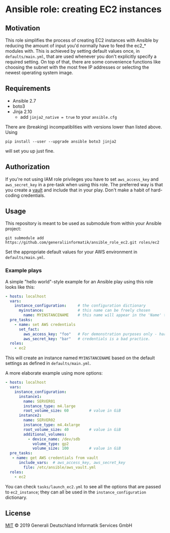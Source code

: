 # Ansible role: creating EC2 instances

## Motivation

This role simplifies the process of creating EC2 instances with Ansible by
reducing the amount of input you'd normally have to feed the ec2_* modules with.
This is achieved by setting default values once, in `defaults/main.yml`, that
are used whenever you don't explicitly specify a required setting. On top of
that, there are some convenience functions like choosing the subnet with the
most free IP addresses or selecting the newest operating system image.

## Requirements

- Ansible 2.7
- boto3
- Jinja 2.10
  - add `jinja2_native = true` to your `ansible.cfg`

There are (breaking) incompatiblities with versions lower than listed above.
Using

`pip install --user --upgrade ansible boto3 jinja2`

will set you up just fine.

## Authorization

If you're not using IAM role privileges you have to set `aws_access_key` and `aws_secret_key` in a pre-task when using this role. The preferred way is that
you create a [vault](https://docs.ansible.com/ansible/latest/user_guide/vault.html)
and include that in your play. Don't make a habit of hard-coding credentials.

## Usage

This repository is meant to be used as submodule from within your Ansible project:

`git submodule add https://github.com/generaliinformatik/ansible_role_ec2.git roles/ec2`

Set the appropriate default values for your AWS environment in `defaults/main.yml`.

### Example plays

A simple "hello world"-style example for an Ansible play using this role looks like this:

```yaml
- hosts: localhost
  vars:
    instance_configuration:     # the configuration dictionary
      myinstance:               # this name can be freely chosen
        name: MYINSTANCENAME    # this name will appear in the 'Name' tag
  pre_tasks:
    - name: set AWS credentials
      set_fact:
        aws_access_key: "foo"   # For demonstration purposes only - hard-coding
        aws_secret_key: "bar"   # credentials is a bad practice.
  roles:
    - ec2
```

This will create an instance named `MYINSTANCENAME` based on the default
settings as defined in `defaults/main.yml`.

A more elaborate example using more options:

```yaml
- hosts: localhost
  vars:
    instance_configuration:
      instance1:
        name: SERVER01
        instance_type: m4.large
        root_volume_size: 60         # value in GiB
      instance2:
        name: SERVER02
        instance_type: m4.4xlarge
        root_volume_size: 40         # value in GiB
        additional_volumes:
          - device_name: /dev/sdb
            volume_type: gp2
            volume_size: 100         # value in GiB
  pre_tasks:
   - name: get AWS credentials from vault
      include_vars:  # aws_access_key, aws_secret_key
        file: /etc/ansible/aws_vault.yml
  roles:
    - ec2
```

You can check `tasks/launch_ec2.yml` to see all the options that are passed to
`ec2_instance`; they can all be used in the `instance_configuration` dictionary.

## License

[MIT](LICENSE) © 2019 Generali Deutschland Informatik Services GmbH
